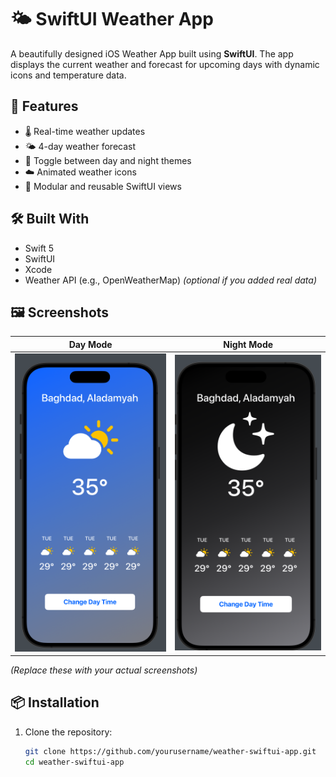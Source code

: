 # 🌤️ SwiftUI Weather App

A beautifully designed iOS Weather App built using **SwiftUI**. The app displays the current weather and forecast for upcoming days with dynamic icons and temperature data.

## 📱 Features

- 🌡️ Real-time weather updates
- 🌤️ 4-day weather forecast
- 🌙 Toggle between day and night themes
- ☁️ Animated weather icons
- 🧩 Modular and reusable SwiftUI views

## 🛠️ Built With

- Swift 5
- SwiftUI
- Xcode
- Weather API (e.g., OpenWeatherMap) *(optional if you added real data)*

## 🖼️ Screenshots

| Day Mode | Night Mode |
|----------|------------|
| ![Day Screenshot](Screenshots/light.png) | ![Night Screenshot](Screenshots/dark.png) |

*(Replace these with your actual screenshots)*

## 📦 Installation

1. Clone the repository:
   ```bash
   git clone https://github.com/yourusername/weather-swiftui-app.git
   cd weather-swiftui-app
